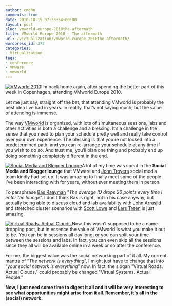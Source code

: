 ```yaml
---
author: cmohn
comments: true
date: 2010-10-15 07:33:54+00:00
layout: post
slug: vmworld-europe-2010the-aftermath
title: VMworld Europe 2010 – The aftermath
url: /virtualization/vmworld-europe-2010the-aftermath/
wordpress_id: 373
categories:
- Virtualization
tags:
- conference
- VMware
- vmworld
---
```


[![VMworld 2010](http://farm5.static.flickr.com/4083/5078152212_1cc7c31ea4_m.jpg)](http://www.flickr.com/photos/h0bbel/5078152212/)I’m back home again, after spending the better part of this week in Copenhagen, attending VMworld Europe 2010.

Let me just say, straight off the bat, that attending VMworld is probably the best idea I’ve had in years. In reality, that’s not saying much, but the value of attending is immense.

The way [VMworld](http://www.vmworld.com/index.jspa) is organized, with lots of simultaneous sessions, labs and other activities is both a challenge and a blessing. It’s a challenge in the sense that you need to plan your schedule pretty well and really take control over your own experience. The blessing is that you’re not locked into a predetermined path, and you can re-arrange your schedule at any time if you wish to do so. And trust me, you’ll plan one thing and probably end up doing something completely different in the end.
<!-- more -->
[![Social Media and Blogger Lounge](http://farm5.static.flickr.com/4111/5082011387_76ecac0099_m.jpg)](http://www.flickr.com/photos/h0bbel/5082011387/)A lot of my time was spent in the **Social Media and Blogger lounge** that VMware and [John Troyers](http://twitter.com/#!/jtroyer) social media team kindly had set up. 
It was amazing to finally meet some of the people I’ve been interacting with for years, without ever meeting them in person.



To paraphrase [Bas Raayman](http://twitter.com/#!/basraayman) “_The average IQ drops 20 points every time I enter the lounge_”. I don’t think Bas is right, not in his case anyway, but actually being able to discuss cloud and lab availability with [John Arrasjid](http://twitter.com/#!/vcdx001) and stretched cluster scenarios with [Scott Lowe](http://twitter.com/#!/scott_lowe) and [Lars Trøen](http://twitter.com/#!/larstr) is just amazing.

[![Virtual Roads. Actual Clouds.](http://farm5.static.flickr.com/4106/5082010609_ba6356f7c7_m.jpg)](http://www.flickr.com/photos/h0bbel/5082010609/)Now, this wasn’t supposed to be a name-dropping post, but in essence the value of VMworld is what you make it out to be. You can be in sessions all day long, or you can split your time between the sessions and labs. 
In fact, you can even skip all the sessions since they all will be available online in a week or so after the conference.

For me, the biggest value was the social networking part of it all. 
My current mantra of “_The network is everything_”, I might just have to change that into “_your social network is everything_” now. In fact, the slogan "Virtual Roads. Actual Clouds." could probably be changed "Virtual Systems. Actual People."

**Now, I just need some time to digest it all and it will be very interesting to see what opportunities might arise from it all. Remember, it's all in the (social) network.**
